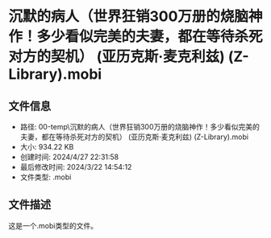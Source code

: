 ﻿# 沉默的病人（世界狂销300万册的烧脑神作！多少看似完美的夫妻，都在等待杀死对方的契机） (亚历克斯·麦克利兹) (Z-Library).mobi

## 文件信息
- 路径: 00-temp\沉默的病人（世界狂销300万册的烧脑神作！多少看似完美的夫妻，都在等待杀死对方的契机） (亚历克斯·麦克利兹) (Z-Library).mobi
- 大小: 934.22 KB
- 创建时间: 2024/4/27 22:31:58
- 最后修改时间: 2024/3/22 14:54:12
- 文件类型: .mobi

## 文件描述
这是一个.mobi类型的文件。

